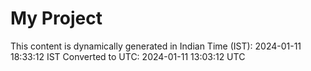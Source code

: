 # My Project

This content is dynamically generated in Indian Time (IST): 2024-01-11 18:33:12 IST
Converted to UTC: 2024-01-11 13:03:12 UTC
